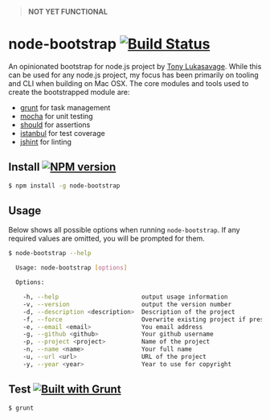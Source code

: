 > **NOT YET FUNCTIONAL**

# node-bootstrap [![Build Status](https://travis-ci.org/tonylukasavage/node-bootstrap.svg?branch=master)](https://travis-ci.org/tonylukasavage/node-bootstrap)

An opinionated bootstrap for node.js project by [Tony Lukasavage](https://twitter.com/tonylukasavage). While this can be used for any node.js project, my focus has been primarily on tooling and CLI when building on Mac OSX. The core modules and tools used to create the bootstrapped module are:

* [grunt](http://gruntjs.com/) for task management
* [mocha](http://visionmedia.github.io/mocha/) for unit testing
* [should](https://github.com/visionmedia/should.js/) for assertions
* [istanbul](https://github.com/gotwarlost/istanbul) for test coverage
* [jshint](http://www.jshint.com/) for linting

## Install [![NPM version](https://badge.fury.io/js/node-bootstrap.svg)](http://badge.fury.io/js/node-bootstrap)

```bash
$ npm install -g node-bootstrap
```

## Usage

Below shows all possible options when running `node-bootstrap`. If any required values are omitted, you will be prompted for them.

```bash
$ node-bootstrap --help

  Usage: node-bootstrap [options]

  Options:

    -h, --help                       output usage information
    -v, --version                    output the version number
    -d, --description <description>  Description of the project
    -f, --force                      Overwrite existing project if present
    -e, --email <email>              You email address
    -g, --github <github>            Your github username
    -p, --project <project>          Name of the project
    -n, --name <name>                Your full name
    -u, --url <url>                  URL of the project
    -y, --year <year>                Year to use for copyright
```

## Test [![Built with Grunt](https://cdn.gruntjs.com/builtwith.png)](http://gruntjs.com/)

```bash
$ grunt
```
